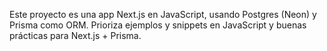 <!-- Use this file to provide workspace-specific custom instructions to Copilot. For more details, visit https://code.visualstudio.com/docs/copilot/copilot-customization#_use-a-githubcopilotinstructionsmd-file -->

Este proyecto es una app Next.js en JavaScript, usando Postgres (Neon) y Prisma como ORM. Prioriza ejemplos y snippets en JavaScript y buenas prácticas para Next.js + Prisma.
